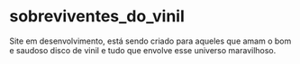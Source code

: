# sobreviventes_do_vinil
Site em desenvolvimento, está sendo criado para aqueles que amam o bom e saudoso disco de vinil e tudo que envolve esse universo maravilhoso.
